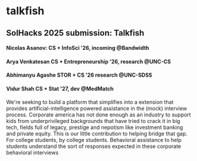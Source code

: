 # talkfish

## SolHacks 2025 submission: Talkfish

#### Nicolas Asanov: CS + InfoSci '26, incoming @Bandwidth

#### Arya Venkatesan CS + Entrepreneurship '26, research @UNC-CS

#### Abhimanyu Agashe STOR + CS '26 research @UNC-SDSS

#### Vidur Shah CS + Stat '27, dev @MedMatch


We're seeking to build a platform that simplifies into a extension that provides artificial-intelligence powered assistance in the (mock) interview process. Corporate america has not done enough as an industry to support kids from underprivileged backgrounds that have tried to crack it in big tech, fields full of legacy, prestige and nepotism like investment banking and private equity. This is our little contribution to helping bridge that gap. For college students, by college students. Behavioral assistance to help students understand the sort of responses expected in these corporate behavioral interviews


